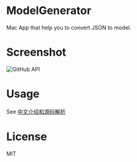 # ModelGenerator
Mac App that help you to convert JSON to model.

# Screenshot 
![GitHub API](https://github.com/sheepy1/ModelGenerator/raw/master/screenshot.png)

# Usage
See [中文介绍和源码解析](http://www.jianshu.com/writer#/notebooks/2888400/notes/6352194)

# License
MIT

